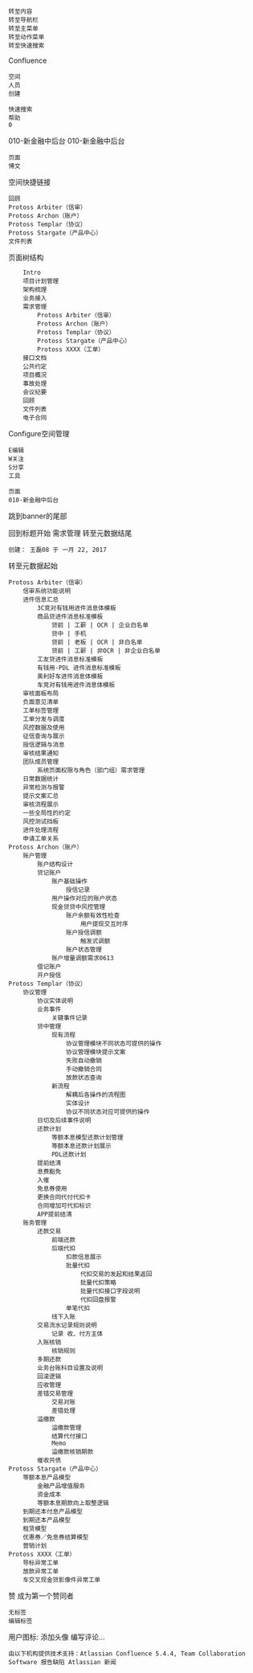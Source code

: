 

    转至内容
    转至导航栏
    转至主菜单
    转至动作菜单
    转至快速搜索

Confluence

    空间
    人员
    创建 

    快速搜索
    帮助
    0


010-新金融中后台
010-新金融中后台

    页面
    博文

空间快捷链接

    回顾
    Protoss Arbiter（信审）
    Protoss Archon（账户）
    Protoss Templar（协议）
    Protoss Stargate（产品中心）
    文件列表

页面树结构

        Intro
        项目计划管理
        架构梳理
        业务接入
        需求管理
            Protoss Arbiter（信审）
            Protoss Archon（账户）
            Protoss Templar（协议）
            Protoss Stargate（产品中心）
            Protoss XXXX（工单）
        接口文档
        公共约定
        项目概况
        事故处理
        会议纪要
        回顾
        文件列表
        电子合同

Configure空间管理

    E编辑
    W关注
    S分享
    工具

    页面
    010-新金融中后台 

跳到banner的尾部

回到标题开始
需求管理
转至元数据结尾

    创建： 王磊08 于 一月 22, 2017

转至元数据起始

    Protoss Arbiter（信审）
        信审系统功能说明
        进件信息汇总
            3C竞对有钱用进件消息体模板
            商品贷进件消息标准模板
                贷前 | 工薪 | OCR | 企业白名单
                贷中 | 手机
                贷前 | 老板 | OCR | 非白名单
                贷前 | 工薪 | 非OCR | 非企业白名单
            工友贷进件消息标准模板
            有钱用-PDL 进件消息标准模板
            美利好车进件消息体模板
            车竞对有钱用进件消息体模板
        审核面板布局
        负面意见清单
        工单标签管理
        工单分发与调度
        风控数据及使用
        征信查询与展示
        授信逻辑与消息
        审核结果通知
        团队成员管理
            系统页面权限与角色（部门组）需求管理
        日常数据统计
        异常检测与报警
        提示文案汇总
        审核流程展示
        一些全局性的约定
        风控测试挡板
        进件处理流程
        申请工单关系
    Protoss Archon（账户）
        账户管理
            账户结构设计
            贷记账户
                账户基础操作
                    授信记录
                用户操作对应的账户状态
                现金贷贷中风控管理
                    账户余额有效性检查
                        用户提现交互时序
                    账户授信调额
                        触发式调额
                    账户状态管理
                账户增量调额需求0613
            借记账户
            开户授信
    Protoss Templar（协议）
        协议管理
            协议实体说明
            业务事件
                关键事件记录
            贷中管理
                现有流程
                    协议管理模块不同状态可提供的操作
                    协议管理模块提示文案
                    失败自动撤销
                    手动撤销合同
                    放款状态查询
                新流程
                    解耦后各操作的流程图
                    实体设计
                    协议不同状态对应可提供的操作
            日切及后续事件说明
            还款计划
                等额本息模型还款计划管理
                等额本息还款计划展示
                PDL还款计划
            提前结清
            息费豁免
            入催
            免息券使用
            更换合同代付代扣卡
            合同增加可代扣标识
            APP提前结清
        账务管理
            还款交易
                前端还款
                后端代扣
                    扣款信息展示
                    批量代扣
                        代扣交易的发起和结果返回
                        批量代扣策略
                        批量代扣接口字段说明
                        代扣回盘报警
                    单笔代扣
                线下入账
            交易流水记录规则说明
                记录 收、付方主体
            入账核销
                核销规则
            多期还款
            业务台账科目设置及说明
            回滚逻辑
            应收管理
            差错交易管理
                交易对账
                差错处理
            溢缴款
                溢缴款管理
                结算代付接口
                Memo
                溢缴款核销期款
            催收共债
    Protoss Stargate（产品中心）
        等额本息产品模型
            金融产品增值服务
            资金成本
            等额本息期款向上取整逻辑
        到期还本付息产品模型
        到期还本产品模型
        租赁模型
        优惠券／免息券结算模型
        营销计划
    Protoss XXXX（工单）
        导标异常工单
        放款异常工单
        车交叉现金贷影像件异常工单

赞
成为第一个赞同者

    无标签
    编辑标签

用户图标: 添加头像
编写评论...

    由以下机构提供技术支持：Atlassian Confluence 5.4.4, Team Collaboration Software 报告缺陷 Atlassian 新闻 

